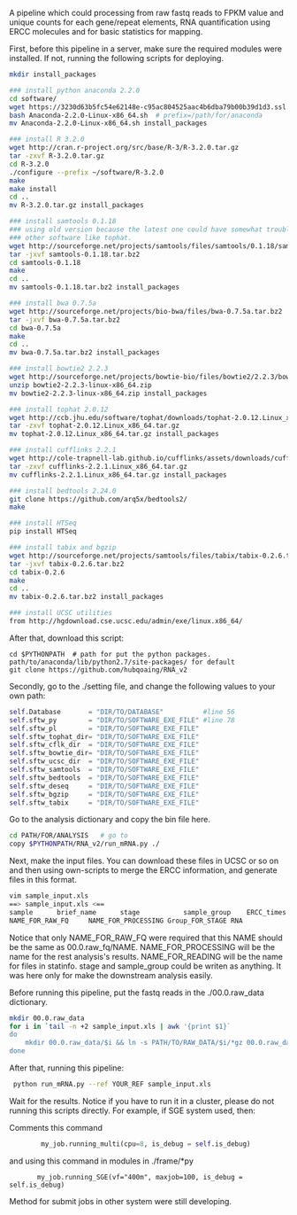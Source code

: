 A pipeline which could processing from raw fastq reads to FPKM value and unique counts for each gene/repeat elements, RNA quantification using ERCC molecules and for basic statistics for mapping.

First, before this pipeline in a server, make sure the required modules were installed. If not, running the following scripts for deploying.
```bash
mkdir install_packages

### install python anaconda 2.2.0
cd software/
wget https://3230d63b5fc54e62148e-c95ac804525aac4b6dba79b00b39d1d3.ssl.cf1.rackcdn.com/Anaconda-2.2.0-Linux-x86_64.sh
bash Anaconda-2.2.0-Linux-x86_64.sh  # prefix=/path/for/anaconda
mv Anaconda-2.2.0-Linux-x86_64.sh install_packages

### install R 3.2.0
wget http://cran.r-project.org/src/base/R-3/R-3.2.0.tar.gz
tar -zxvf R-3.2.0.tar.gz
cd R-3.2.0
./configure --prefix ~/software/R-3.2.0
make
make install
cd ..
mv R-3.2.0.tar.gz install_packages

### install samtools 0.1.18
### using old version because the latest one could have somewhat trouble with 
### other software like tophat.
wget http://sourceforge.net/projects/samtools/files/samtools/0.1.18/samtools-0.1.18.tar.bz2
tar -jxvf samtools-0.1.18.tar.bz2
cd samtools-0.1.18
make
cd ..
mv samtools-0.1.18.tar.bz2 install_packages

### install bwa 0.7.5a
wget http://sourceforge.net/projects/bio-bwa/files/bwa-0.7.5a.tar.bz2
tar -jxvf bwa-0.7.5a.tar.bz2
cd bwa-0.7.5a
make
cd ..
mv bwa-0.7.5a.tar.bz2 install_packages

### install bowtie2 2.2.3
wget http://sourceforge.net/projects/bowtie-bio/files/bowtie2/2.2.3/bowtie2-2.2.3-linux-x86_64.zip
unzip bowtie2-2.2.3-linux-x86_64.zip
mv bowtie2-2.2.3-linux-x86_64.zip install_packages

### install tophat 2.0.12
wget http://ccb.jhu.edu/software/tophat/downloads/tophat-2.0.12.Linux_x86_64.tar.gz
tar -zxvf tophat-2.0.12.Linux_x86_64.tar.gz
mv tophat-2.0.12.Linux_x86_64.tar.gz install_packages

### install cufflinks 2.2.1
wget http://cole-trapnell-lab.github.io/cufflinks/assets/downloads/cufflinks-2.2.1.Linux_x86_64.tar.gz
tar -zxvf cufflinks-2.2.1.Linux_x86_64.tar.gz
mv cufflinks-2.2.1.Linux_x86_64.tar.gz install_packages

### install bedtools 2.24.0
git clone https://github.com/arq5x/bedtools2/
make

### install HTSeq
pip install HTSeq

### install tabix and bgzip
wget http://sourceforge.net/projects/samtools/files/tabix/tabix-0.2.6.tar.bz2
tar -jxvf tabix-0.2.6.tar.bz2
cd tabix-0.2.6
make
cd ..
mv tabix-0.2.6.tar.bz2 install_packages

### install UCSC utilities
from http://hgdownload.cse.ucsc.edu/admin/exe/linux.x86_64/

```

After that, download this script:
```
cd $PYTHONPATH  # path for put the python packages. path/to/anaconda/lib/python2.7/site-packages/ for default
git clone https://github.com/hubqoaing/RNA_v2
```


Secondly, go to the ./setting file, and change the following values to your own path:
```python
self.Database       = "DIR/TO/DATABASE"          #line 56
self.sftw_py        = "DIR/TO/SOFTWARE_EXE_FILE" #line 78
self.sftw_pl        = "DIR/TO/SOFTWARE_EXE_FILE"
self.sftw_tophat_dir= "DIR/TO/SOFTWARE_EXE_FILE"
self.sftw_cflk_dir  = "DIR/TO/SOFTWARE_EXE_FILE"
self.sftw_bowtie_dir= "DIR/TO/SOFTWARE_EXE_FILE"
self.sftw_ucsc_dir  = "DIR/TO/SOFTWARE_EXE_FILE"
self.sftw_samtools  = "DIR/TO/SOFTWARE_EXE_FILE"
self.sftw_bedtools  = "DIR/TO/SOFTWARE_EXE_FILE"
self.sftw_deseq     = "DIR/TO/SOFTWARE_EXE_FILE"
self.sftw_bgzip     = "DIR/TO/SOFTWARE_EXE_FILE"
self.sftw_tabix     = "DIR/TO/SOFTWARE_EXE_FILE"

```

Go to the analysis dictionary and copy the bin file here.
``` bash
cd PATH/FOR/ANALYSIS   # go to 
copy $PYTHONPATH/RNA_v2/run_mRNA.py ./
```

Next, make the input files. You can download these files in UCSC or so on and then using own-scripts to merge the ERCC information, and generate files in this format.
``` bash
vim sample_input.xls
==> sample_input.xls <==
sample		brief_name		stage			sample_group    ERCC_times	RFP_polyA	GFP_polyA	CRE_polyA	end_type	rename
NAME_FOR_RAW_FQ		NAME_FOR_PROCESSING	Group_FOR_STAGE	RNA             0.0    		0.0    		0.0		   0.0		 	PE          NAME_FOR_READING
```
Notice that only NAME_FOR_RAW_FQ were required that this NAME should be the same as 00.0.raw_fq/NAME.
NAME_FOR_PROCESSING will be the name for the rest analysis's results.
NAME_FOR_READING    will be the name for files in statinfo.
stage and sample_group could be writen as anything. It was here only for make the downstream analysis easily.

Before running this pipeline, put the fastq reads in the ./00.0.raw_data dictionary.
```bash
mkdir 00.0.raw_data
for i in `tail -n +2 sample_input.xls | awk '{print $1}`
do
    mkdir 00.0.raw_data/$i && ln -s PATH/TO/RAW_DATA/$i/*gz 00.0.raw_data/$i
done
```

After that, running this pipeline:
```bash
 python run_mRNA.py --ref YOUR_REF sample_input.xls
```

Wait for the results. 
Notice if you have to run it in a cluster, please do not running this scripts directly.
For example, if SGE system used, then:

Comments this command
```python
        my_job.running_multi(cpu=8, is_debug = self.is_debug)
```
and using this command in modules in ./frame/*py
```
       my_job.running_SGE(vf="400m", maxjob=100, is_debug = self.is_debug)
```
Method for submit jobs in other system were still developing.
